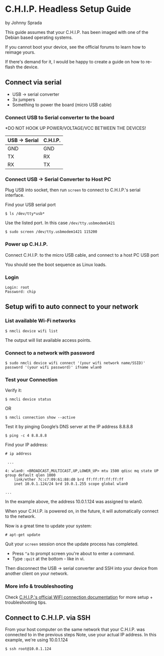 # C.H.I.P. Headless Setup Guide
by Johnny Sprada

This guide assumes that your C.H.I.P. has been imaged with one of the Debian based operating systems.

If you cannot boot your device, see the official forums to learn how to reimage yours.

If there's demand for it, I would be happy to create a guide on how to re-flash the device.

## Connect via serial

 - USB -> serial converter
 - 3x jumpers
 - Something to power the board (micro USB cable)

### Connect USB to Serial converter to the board

 *DO NOT HOOK UP POWER/VOLTAGE/VCC BETWEEN THE DEVICES!

| USB -> Serial  |  C.H.I.P.  |
|----------------|------------|
| GND            |  GND       |
| TX             |  RX        |
| RX             |  TX        |


### Connect USB -> Serial Converter to Host PC
Plug USB into socket, then run `screen` to connect to C.H.I.P.'s serial interface.

Find your USB serial port

```
$ ls /dev/tty*usb*
```

Use the listed port. In this case ```/dev/tty.usbmodem1421```

    $ sudo screen /dev/tty.usbmodem1421 115200


### Power up C.H.I.P.
Connect C.H.I.P. to the micro USB cable, and connect to a host PC USB port

You should see the boot sequence as Linux loads.

### Login

    Login: root
    Password: chip

## Setup wifi to auto connect to your network

### List available Wi-Fi networks

```
$ nmcli device wifi list
```

The output will list available access points.

### Connect to a network with password

```
$ sudo nmcli device wifi connect '(your wifi network name/SSID)' password '(your wifi password)' ifname wlan0
```

### Test your Connection

Verify it:

```
$ nmcli device status
```

OR

```
$ nmcli connection show --active
```

Test it by pinging Google’s DNS server at the IP address 8.8.8.8
```
$ ping -c 4 8.8.8.8
```

Find your IP address:

    # ip address

     ...

    4: wlan0: <BROADCAST,MULTICAST,UP,LOWER_UP> mtu 1500 qdisc mq state UP group default qlen 1000
        link/ether 7c:c7:09:61:88:d0 brd ff:ff:ff:ff:ff:ff
        inet 10.0.1.124/24 brd 10.0.1.255 scope global wlan0

    ...

In the example above, the address 10.0.1.124 was assigned to wlan0.

When your C.H.I.P. is powered on, in the future, it will automatically connect to the network.

Now is a great time to update your system:

    # apt-get update

Quit your ```screen``` session once the update process has completed.
* Press ```^a``` to prompt screen you're about to enter a command.
* Type ```:quit``` at the bottom - like in vi.

Then disconnect the  USB -> serial converter and SSH into your device from another client on your network.

### More info & troubleshooting

Check [C.H.I.P.'s official WIFI connection documentation](http://docs.getchip.com/chip.html#wifi-connection) for more setup + troubleshooting tips.

## Connect to C.H.I.P. via SSH

From your host computer on the same network that your C.H.I.P. was connected to in the previous steps
Note, use your actual IP address.  In this example, we're using 10.0.1.124

    $ ssh root@10.0.1.124
